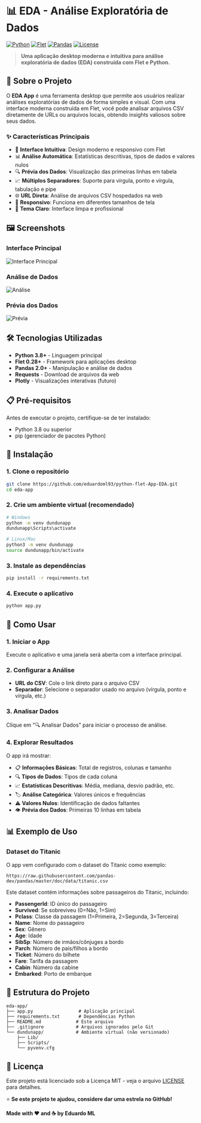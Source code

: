 # 📊 EDA - Análise Exploratória de Dados

[![Python](https://img.shields.io/badge/Python-3.8+-blue.svg)](https://www.python.org/downloads/)
[![Flet](https://img.shields.io/badge/Flet-0.28+-green.svg)](https://flet.dev/)
[![Pandas](https://img.shields.io/badge/Pandas-2.0+-orange.svg)](https://pandas.pydata.org/)
[![License](https://img.shields.io/badge/License-MIT-yellow.svg)](LICENSE)

> **Uma aplicação desktop moderna e intuitiva para análise exploratória de dados (EDA) construída com Flet e Python.**

## 🚀 Sobre o Projeto

O **EDA App** é uma ferramenta desktop que permite aos usuários realizar análises exploratórias de dados de forma simples e visual. Com uma interface moderna construída em Flet, você pode analisar arquivos CSV diretamente de URLs ou arquivos locais, obtendo insights valiosos sobre seus dados.

### ✨ Características Principais

- 🎯 **Interface Intuitiva**: Design moderno e responsivo com Flet
- 📊 **Análise Automática**: Estatísticas descritivas, tipos de dados e valores nulos
- 🔍 **Prévia dos Dados**: Visualização das primeiras linhas em tabela
- 📈 **Múltiplos Separadores**: Suporte para vírgula, ponto e vírgula, tabulação e pipe
- 🌐 **URL Direta**: Análise de arquivos CSV hospedados na web
- 📱 **Responsivo**: Funciona em diferentes tamanhos de tela
- 🎨 **Tema Claro**: Interface limpa e profissional

## 🖼️ Screenshots

### Interface Principal
![Interface Principal](https://via.placeholder.com/800x500/4A90E2/FFFFFF?text=Interface+Principal+do+EDA+App)

### Análise de Dados
![Análise](https://via.placeholder.com/800x500/50C878/FFFFFF?text=Resultados+da+Análise)

### Prévia dos Dados
![Prévia](https://via.placeholder.com/800x500/FF6B35/FFFFFF?text=Prévia+dos+Dados)

## 🛠️ Tecnologias Utilizadas

- **Python 3.8+** - Linguagem principal
- **Flet 0.28+** - Framework para aplicações desktop
- **Pandas 2.0+** - Manipulação e análise de dados
- **Requests** - Download de arquivos da web
- **Plotly** - Visualizações interativas (futuro)

## 📋 Pré-requisitos

Antes de executar o projeto, certifique-se de ter instalado:

- Python 3.8 ou superior
- pip (gerenciador de pacotes Python)

## 🚀 Instalação

### 1. Clone o repositório

```bash
git clone https://github.com/eduardoml93/python-flet-App-EDA.git
cd eda-app
```

### 2. Crie um ambiente virtual (recomendado)

```bash
# Windows
python -m venv dundunapp
dundunapp\Scripts\activate

# Linux/Mac
python3 -m venv dundunapp
source dundunapp/bin/activate
```

### 3. Instale as dependências

```bash
pip install -r requirements.txt
```

### 4. Execute o aplicativo

```bash
python app.py
```

## 📖 Como Usar

### 1. **Iniciar o App**
Execute o aplicativo e uma janela será aberta com a interface principal.

### 2. **Configurar a Análise**
- **URL do CSV**: Cole o link direto para o arquivo CSV
- **Separador**: Selecione o separador usado no arquivo (vírgula, ponto e vírgula, etc.)

### 3. **Analisar Dados**
Clique em "🔍 Analisar Dados" para iniciar o processo de análise.

### 4. **Explorar Resultados**
O app irá mostrar:
- 📋 **Informações Básicas**: Total de registros, colunas e tamanho
- 🔍 **Tipos de Dados**: Tipos de cada coluna
- 📈 **Estatísticas Descritivas**: Média, mediana, desvio padrão, etc.
- 🏷️ **Análise Categórica**: Valores únicos e frequências
- ⚠️ **Valores Nulos**: Identificação de dados faltantes
- 👁️ **Prévia dos Dados**: Primeiras 10 linhas em tabela

## 📊 Exemplo de Uso

### Dataset do Titanic
O app vem configurado com o dataset do Titanic como exemplo:

```
https://raw.githubusercontent.com/pandas-dev/pandas/master/doc/data/titanic.csv
```

Este dataset contém informações sobre passageiros do Titanic, incluindo:
- **PassengerId**: ID único do passageiro
- **Survived**: Se sobreviveu (0=Não, 1=Sim)
- **Pclass**: Classe da passagem (1=Primeira, 2=Segunda, 3=Terceira)
- **Name**: Nome do passageiro
- **Sex**: Gênero
- **Age**: Idade
- **SibSp**: Número de irmãos/cônjuges a bordo
- **Parch**: Número de pais/filhos a bordo
- **Ticket**: Número do bilhete
- **Fare**: Tarifa da passagem
- **Cabin**: Número da cabine
- **Embarked**: Porto de embarque

## 🔧 Estrutura do Projeto

```
eda-app/
├── app.py                 # Aplicação principal
├── requirements.txt       # Dependências Python
├── README.md             # Este arquivo
├── .gitignore            # Arquivos ignorados pelo Git
└── dundunapp/            # Ambiente virtual (não versionado)
    ├── Lib/
    ├── Scripts/
    └── pyvenv.cfg
```

## 📄 Licença

Este projeto está licenciado sob a Licença MIT - veja o arquivo [LICENSE](LICENSE) para detalhes.



⭐ **Se este projeto te ajudou, considere dar uma estrela no GitHub!**

**Made with ❤️ and ☕ by Eduardo ML**
